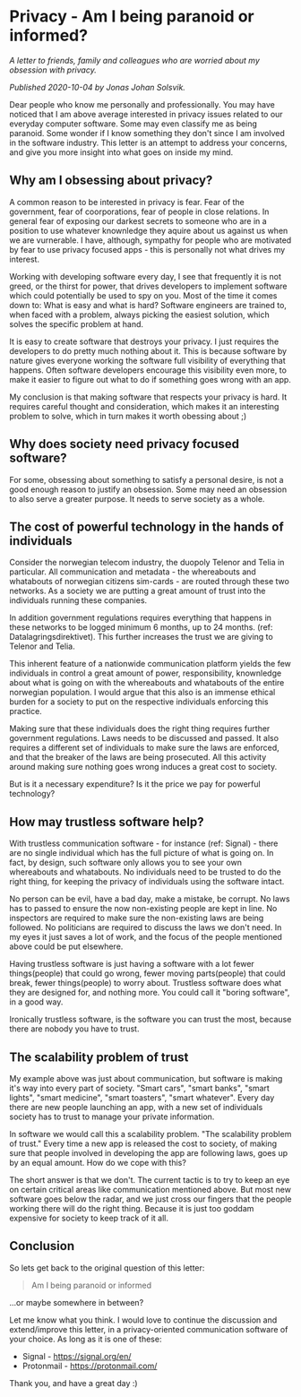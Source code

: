 # Privacy - Am I being paranoid or informed?

_A letter to friends, family and colleagues who are worried about my obsession with privacy._

_Published 2020-10-04 by Jonas Johan Solsvik._

Dear people who know me personally and professionally. You may have noticed that I am above average interested in privacy issues related to our everyday computer software. Some may even classify me as being paranoid. Some wonder if I know something they don't since I am involved in the software industry. This letter is an attempt to address your concerns, and give you more insight into what goes on inside my mind.

## Why am I obsessing about privacy?

A common reason to be interested in privacy is fear. Fear of the government, fear of coorporations, fear of people in close relations. In general fear of exposing our darkest secrets to someone who are in a position to use whatever knownledge they aquire about us against us when we are vurnerable. I have, although, sympathy for people who are motivated by fear to use privacy focused apps - this is personally not what drives my interest.

Working with developing software every day, I see that frequently it is not greed, or the thirst for power, that drives developers to implement software which could potentially be used to spy on you. Most of the time it comes down to: What is easy and what is hard? Software engineers are trained to, when faced with a problem, always picking the easiest solution, which solves the specific problem at hand.

It is easy to create software that destroys your privacy. I just requires the developers to do pretty much nothing about it. This is because software by nature gives everyone working the software full visibility of everything that happens. Often software developers encourage this visibility even more, to make it easier to figure out what to do if something goes wrong with an app.

My conclusion is that making software that respects your privacy is hard. It requires careful thought and consideration, which makes it an interesting problem to solve, which in turn makes it worth obessing about ;)

## Why does society need privacy focused software?

For some, obsessing about something to satisfy a personal desire, is not a good enough reason to justify an obsession. Some may need an obsession to also serve a greater purpose. It needs to serve society as a whole.

## The cost of powerful technology in the hands of individuals

Consider the norwegian telecom industry, the duopoly Telenor and Telia in particular. All communication and metadata - the whereabouts and whatabouts of norwegian citizens sim-cards - are routed through these two networks. As a society we are putting a great amount of trust into the individuals running these companies. 

In addition government regulations requires everything that happens in these networks to be logged minimum 6 months, up to 24 months. (ref: Datalagringsdirektivet). This further increases the trust we are giving to Telenor and Telia.

This inherent feature of a nationwide communication platform yields the few individuals in control a great amount of power, responsibility, knownledge about what is going on with the whereabouts and whatabouts of the entire norwegian population. I would argue that this also is an immense ethical burden for a society to put on the respective individuals enforcing this practice.

Making sure that these individuals does the right thing requires further government regulations. Laws needs to be discussed and passed. It also requires a different set of individuals to make sure the laws are enforced, and that the breaker of the laws are being prosecuted. All this activity around making sure nothing goes wrong induces a great cost to society. 

But is it a necessary expenditure? Is it the price we pay for powerful technology?

## How may trustless software help?

With trustless communication software - for instance (ref: Signal) - there are no single individual which has the full picture of what is going on. In fact, by design, such software only allows you to see your own whereabouts and whatabouts. No individuals need to be trusted to do the right thing, for keeping the privacy of individuals using the software intact. 

No person can be evil, have a bad day, make a mistake, be corrupt. No laws has to passed to ensure the now non-existing people are kept in line. No inspectors are required to make sure the non-existing laws are being followed. No politicians are required to discuss the laws we don't need. In my eyes it just saves a lot of work, and the focus of the people mentioned above could be put elsewhere.

Having trustless software is just having a software with a lot fewer things(people) that could go wrong, fewer moving parts(people) that could break, fewer things(people) to worry about. Trustless software does what they are designed for, and nothing more. You could call it "boring software", in a good way.

Ironically trustless software, is the software you can trust the most, because there are nobody you have to trust.

## The scalability problem of trust

My example above was just about communication, but software is making it's way into every part of society. "Smart cars", "smart banks", "smart lights", "smart medicine", "smart toasters", "smart whatever". Every day there are new people launching an app, with a new set of individuals society has to trust to manage your private information. 

In software we would call this a scalability problem. "The scalability problem of trust." Every time a new app is released the cost to society, of making sure that people involved in developing the app are following laws, goes up by an equal amount. How do we cope with this?

The short answer is that we don't. The current tactic is to try to keep an eye on certain critical areas like communication mentioned above. But most new software goes below the radar, and we just cross our fingers that the people working there will do the right thing. Because it is just too goddam expensive for society to keep track of it all. 

## Conclusion

So lets get back to the original question of this letter: 

>Am I being paranoid or informed

...or maybe somewhere in between?

Let me know what you think. I would love to continue the discussion and extend/improve this letter, in a privacy-oriented communication software of your choice. As long as it is one of these:

- Signal - https://signal.org/en/
- Protonmail - https://protonmail.com/

Thank you, and have a great day :)


